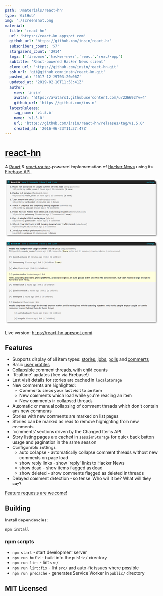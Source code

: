 ```yaml
---
path: '/materials/react-hn'
type: 'GitHub'
img: './screenshot.png'
material:
  title: 'react-hn'
  url: 'https://react-hn.appspot.com'
  github_url: 'https://github.com/insin/react-hn'
  subscribers_count: '57'
  stargazers_count: '2014'
  tags: ['firebase','hacker-news','react','react-app']
  subtitle: 'React-powered Hacker News client'
  clone_url: 'https://github.com/insin/react-hn.git'
  ssh_url: 'git@github.com:insin/react-hn.git'
  pushed_at: '2017-12-29T03:20:06Z'
  updated_at: '2019-02-10T11:50:41Z'
  author:
    name: 'insin'
    avatar: 'https://avatars1.githubusercontent.com/u/226692?v=4'
    github_url: 'https://github.com/insin'
  latestRelease:
    tag_name: 'v1.5.0'
    name: 'v1.5.0'
    url: 'https://github.com/insin/react-hn/releases/tag/v1.5.0'
    created_at: '2016-06-23T11:37:47Z'
---
```

# [react-hn](https://react-hn.appspot.com)

A [React](http://facebook.github.io/react) &
[react-router](https://github.com/rackt/react-router)-powered implementation of
[Hacker News](https://news.ycombinator.com) using its
[Firebase API](https://github.com/HackerNews/API).

[![react-hn screenshot](https://github.com/insin/react-hn/raw/master/screenshot.png 'New comment highlighting in react-hn')](https://react-hn.appspot.com)

Live version: https://react-hn.appspot.com/

## Features

* Supports display of all item types:
  [stories](https://react-hn.appspot.com/#/story/8863),
  [jobs](https://react-hn.appspot.com/#/job/8426937),
  [polls](https://react-hn.appspot.com/#/poll/126809) and
  [comments](https://react-hn.appspot.com/#/comment/8054455)
* Basic [user profiles](https://react-hn.appspot.com/#/user/patio11)
* Collapsible comment threads, with child counts
* 'Realtime' updates (free via Firebase!)
* Last visit details for stories are cached in `localStorage`
* New comments are highlighted:
  * Comments since your last visit to an item
  * New comments which load while you're reading an item
  * New comments in collapsed threads
* Automatic or manual collapsing of comment threads which don't contain any new
  comments
* Stories with new comments are marked on list pages
* Stories can be marked as read to remove highighting from new comments
* 'comments' sections driven by the Changed Items API
* Story listing pages are cached in `sessionStorage` for quick back button usage
  and pagination in the same session
* Configurable settings:
  * auto collapse - automatically collapse comment threads without new comments
    on page load
  * show reply links - show 'reply' links to Hacker News
  * show dead - show items flagged as dead
  * show deleted - show comments flagged as deleted in threads
* Delayed comment detection - so tense! Who will it be? What will they say?

[Feature requests are welcome!](https://github.com/insin/react-hn/issues/new)

## Building

Install dependencies:

```
npm install
```

### npm scripts

* `npm start` - start development server
* `npm run build` - build into the `public/` directory
* `npm run lint` - lint `src/`
* `npm run lint:fix` - lint `src/` and auto-fix issues where possible
* `npm run precache` - generates Service Worker in `public/` directory

## MIT Licensed
